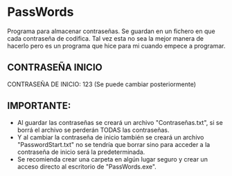 # PassWords
Programa para almacenar contraseñas. Se guardan en un fichero en que cada contraseña de codifica. 
Tal vez esta no sea la mejor manera de hacerlo pero es un programa que hice para mi cuando empece a programar. 


## CONTRASEÑA INICIO

CONTRASEÑA DE INICIO: 123
(Se puede cambiar posteriormente)

## IMPORTANTE:

- Al guardar las contraseñas se creará un archivo "Contraseñas.txt", si se borrá el archivo se perderán TODAS las contraseñas.
- Y al cambiar la contraseña de inicio también se creará un archivo "PasswordStart.txt" no se tendría que borrar sino para acceder a la contraseña de inicio será la predeterminada.
- Se recomienda crear una carpeta en algún lugar seguro y crear un acceso directo al escritorio de "PassWords.exe".
